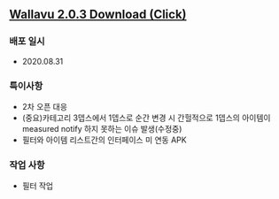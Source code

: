 ## [Wallavu 2.0.3 Download (Click) ](https://dl.dropbox.com/s/8s0k3xkw62t8lwk/wallavu_debug_2.0.3.apk) 


### 배포 일시
- 2020.08.31

### 특이사항
- 2차 오픈 대응
- (중요)카테고리 3뎁스에서 1뎁스로 순간 변경 시 간헐적으로 1뎁스의 아이템이 measured notify 하지 못하는 이슈 발생(수정중)
- 필터와 아이템 리스트간의 인터페이스 미 연동 APK

### 작업 사항
- 필터 작업


